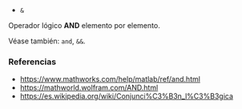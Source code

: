 * `&`

Operador lógico **AND** elemento por elemento.

Véase también: `and`, `&&`.

### Referencias

* https://www.mathworks.com/help/matlab/ref/and.html
* https://mathworld.wolfram.com/AND.html
* https://es.wikipedia.org/wiki/Conjunci%C3%B3n_l%C3%B3gica
